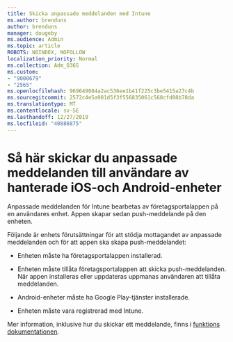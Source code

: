```yaml
---
title: Skicka anpassade meddelanden med Intune
ms.author: brenduns
author: brenduns
manager: dougeby
ms.audience: Admin
ms.topic: article
ROBOTS: NOINDEX, NOFOLLOW
localization_priority: Normal
ms.collection: Adm_O365
ms.custom:
- "9000679"
- "2565"
ms.openlocfilehash: 969649084a2ac536ee1b41f225c3be5415a27c4b
ms.sourcegitcommit: 2572c4e5a981d5f3f556835061c568cfd08b78da
ms.translationtype: MT
ms.contentlocale: sv-SE
ms.lasthandoff: 12/27/2019
ms.locfileid: "40886875"
---
```

# <a name="how-to-send-custom-notifications-to-the-users-of-managed-ios-and-android-devices"></a>Så här skickar du anpassade meddelanden till användare av hanterade iOS-och Android-enheter

Anpassade meddelanden för Intune bearbetas av företagsportalappen på en användares enhet. Appen skapar sedan push-meddelande på den enheten.

Följande är enhets förutsättningar för att stödja mottagandet av anpassade meddelanden och för att appen ska skapa push-meddelandet:

- Enheten måste ha företagsportalappen installerad.  

- Enheten måste tillåta företagsportalappen att skicka push-meddelanden. När appen installeras eller uppdateras uppmanas användaren att tillåta meddelanden.

- Android-enheter måste ha Google Play-tjänster installerade.

- Enheten måste vara registrerad med Intune.

Mer information, inklusive hur du skickar ett meddelande, finns i [funktions dokumentationen](https://docs.microsoft.com/intune/custom-notifications).
